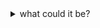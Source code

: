 
<details><summary>what could it be?</summary>

<br>

Definetly not a commandline downloader for https://gronkh.tv risen from the dead.

## Features

- Download [Stream-Episodes](https://gronkh.tv/streams/)
- Specify a start- and stop-timestamp to download only a portion of the video
- Download a specific chapter
- Continuable Downloads

## Known Issues

- You may get a "Windows Defender SmartScreen prevented an unrecognized app from starting" warning when running a new version for the first time
- Downloads are capped to 10 Mbyte/s and buffering is simulated to pre-empt IP blocking due to API ratelimiting
- Start- and stop-timestamps are not very accurate (± 8 seconds)
- Some videoplayers may have problems with the resulting file. To fix this, you can use ffmpeg to rewrite the video into a MKV-File: `ffmpeg -i video.ts -acodec copy -vcodec copy video.mkv`
- Emojis and other Unicode characters don't get displayed properly in a Powershell Console

## Supported Platforms

Tested on Linux and Windows (64bit).

## Download / Installation

New versions will appear under [Releases](https://github.com/ChaoticByte/lurch-dl/releases). Just download the application and run it via the terminal/cmd/powershell/...

On Linux, you may have to mark the file as executable before being able to run it.

## Cli Usage

Run `lurch-dl --help` to see available options.

### Examples

Download a video in its best available format (Windows):

```
.\lurch-dl.exe --url https://gronkh.tv/streams/777

Title: GTV0777, 2023-11-09 - DIESER STREAM IST ILLEGAL UND SOLLTE VERBOTEN WERDEN!! ⭐ ️ 247 auf @GronkhTV ⭐ ️ !comic !archiv !a
Format: 1080p60
Downloaded 0.43% at 10.00 MB/s
...
```

Continue a download (Windows):

```
.\lurch-dl.exe --url https://gronkh.tv/streams/777 --continue

Title: GTV0777, 2023-11-09 - DIESER STREAM IST ILLEGAL UND SOLLTE VERBOTEN WERDEN!! ⭐ ️ 247 auf @GronkhTV ⭐ ️ !comic !archiv !a
Format: 1080p60
Downloaded 0.68% at 10.00 MB/s
...
```

List all chapters (Windows):

```
.\lurch-dl.exe --url https://gronkh.tv/streams/777 --list-chapters

GTV0777, 2023-11-09 - DIESER STREAM IST ILLEGAL UND SOLLTE VERBOTEN WERDEN!! ⭐ ️ 247 auf @GronkhTV ⭐ ️ !comic !archiv !a

Chapters:
  1         0s	Just Chatting
  2    2h53m7s	Alan Wake II
  3    9h35m0s	Just Chatting
```

Download a specific chapter (Windows):

```
.\lurch-dl.exe --url https://gronkh.tv/streams/777 --chapter 2

GTV0777, 2023-11-09 - DIESER STREAM IST ILLEGAL UND SOLLTE VERBOTEN WERDEN!! ⭐ ️ 247 auf @GronkhTV ⭐ ️ !comic !archiv !a
Format: 1080p60
Chapter: 2. Alan Wake II

Downloaded 3.22% at 10.00 MB/s
...
```

Specify a start- and stop-timestamp (Linux):

```
./lurch-dl --url https://gronkh.tv/streams/777 --start 5h6m41s --stop 5h6m58s
...
```

List all available formats for a video (Linux):

```
./lurch-dl --url https://gronkh.tv/streams/777 --list-formats

Available formats:
 - 1080p60
 - 720p
 - 360p
```

Download the video in a specific format (Linux):

```
./lurch-dl --url https://gronkh.tv/streams/777 --format 720p

Title: GTV0777, 2023-11-09 - DIESER STREAM IST ILLEGAL UND SOLLTE VERBOTEN WERDEN!! ⭐ ️ 247 auf @GronkhTV ⭐ ️ !comic !archiv !a
Format: 720p
Downloaded 0.32% at 10.00 MB/s
...
```

Specify a filename (Windows):

```
.\lurch-dl.exe --url https://gronkh.tv/streams/777 --output Stream777.ts
...
```

</details>
